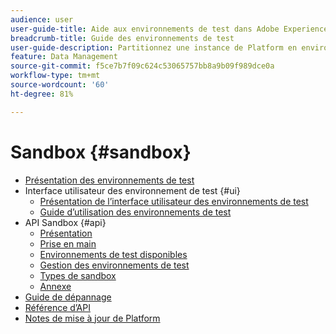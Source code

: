 ```yaml
---
audience: user
user-guide-title: Aide aux environnements de test dans Adobe Experience Platform
breadcrumb-title: Guide des environnements de test
user-guide-description: Partitionnez une instance de Platform en environnements virtuels pour le développement, le test et le déploiement d’applications.
feature: Data Management
source-git-commit: f5ce7b7f09c624c53065757bb8a9b09f989dce0a
workflow-type: tm+mt
source-wordcount: '60'
ht-degree: 81%

---
```



# Sandbox {#sandbox}

* [Présentation des environnements de test](home.md)
* Interface utilisateur des environnement de test {#ui}
   * [Présentation de l’interface utilisateur des environnements de test](ui/overview.md)
   * [Guide d’utilisation des environnements de test](ui/user-guide.md)
* API Sandbox {#api}
   * [Présentation](api/overview.md)
   * [Prise en main](api/getting-started.md)
   * [Environnements de test disponibles](api/available.md)
   * [Gestion des environnements de test](api/sandboxes.md)
   * [Types de sandbox](api/types.md)
   * [Annexe](api/appendix.md)
* [Guide de dépannage](troubleshooting-guide.md)
* [Référence d’API](https://www.adobe.io/experience-platform-apis/references/sandbox)
* [Notes de mise à jour de Platform](https://docs.adobe.com/content/help/fr-FR/experience-platform/release-notes/latest.html)